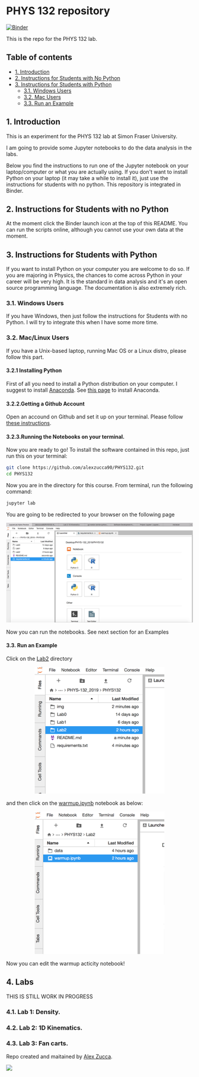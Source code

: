 PHYS 132 repository
================

[![Binder](https://mybinder.org/badge_logo.svg)](https://mybinder.org/v2/gh/alexzucca90/PHYS132/master)

This is the repo for the PHYS 132 lab. 

## Table of contents
* [1. Introduction](#1-introduction)
* [2. Instructions for Students with No Python](#2-instructions-for-students-with-no-python)
* [3. Instructions for Students with Python](#3-instructions-for-students-with-python)
    * [3.1. Windows Users](#3-1-windows-users)
    * [3.2. Mac Users](#3-1-mac-users)
    * [3.3. Run an Example](#3-3-run-an-example)

## 1. Introduction
This is an experiment for the PHYS 132 lab at Simon Fraser University. 

I am going to provide some Jupyter notebooks to do the data analysis in the labs. 

Below you find the instructions to run one of the Jupyter notebook on your laptop/computer or what you are actually using. If you don't want to install Python on your laptop (it may take a while to install it), just use the instructions for students with no python. This repository is integrated in Binder.


## 2. Instructions for Students with no Python

At the moment click the Binder launch icon at the top of  this README. You can run the scripts online, although you cannot use your own data at the moment. 

## 3. Instructions for Students with Python
If you want to install Python on your computer you are welcome to do so. If you are majoring in Physics, the chances to come across Python in your career will be very high. It is the standard in data analysis and it's an open source programming language.  The documentation is also extremely rich. 

### 3.1. Windows Users
If you have Windows, then just follow the instructions for Students with no Python. I will try to integrate this when I have some more time.

### 3.2. Mac/Linux Users
If you have a Unix-based laptop, running Mac OS or a Linux distro, please follow this part.

#### 3.2.1 Installing Python
First of all you need to install a Python distribution on your computer. I suggest to install [Anaconda](https://www.anaconda.com). See [this page](https://www.anaconda.com/distribution/) to install Anaconda.

#### 3.2.2.Getting a Github Account
Open an accound on Github and set it up on your terminal. Please follow [these instructions](https://help.github.com/articles/set-up-git/).

#### 3.2.3.Running the Notebooks on your terminal.

Now you are ready to go! To install the software contained in this repo, just run this on your terminal:

```bash
git clone https://github.com/alexzucca90/PHYS132.git
cd PHYS132
```
Now you are in the directory for this course.  From terminal, run the following command:
```bash
jupyter lab
```

You are going to be redirected to your browser on the following page
<p align="center">
<img src="img/jupyter_lab_home.png" width="1000" title="jupyter lab home" />
</p>

Now you can run the notebooks. See next section for an Examples

#### 3.3. Run an Example

Click on the [Lab2](/Lab2/) directory 
<p align="center">
<img src="img/lab2.png" width="350" title="lab 2" />
</p>

and then click on the [warmup.ipynb](/Lab2/warmup.ipynb) notebook as below:

<p align="center">
<img src="img/warmup.png" width="350" title="warmup" />
</p>

Now you can edit the warmup acticity notebook!

## 4. Labs

THIS IS STILL WORK IN PROGRESS

### 4.1. Lab 1: Density.

### 4.2. Lab 2: 1D Kinematics.

### 4.3. Lab 3: Fan carts.



Repo created and maitained by [Alex Zucca](https://github.com/alexzucca90).

<p align="left">
<a href="http://www.sfu.ca/physics.html"><img src="https://pbs.twimg.com/profile_images/966810928669802496/LVqOwtsx_400x400.jpg" height="170px"></a>
</p>




